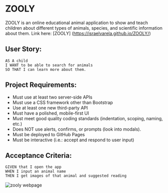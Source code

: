 # ZOOLY

ZOOLY is an online educational animal application to show and teach children about different types of animals, species, and scientific information about them. Link here: [ZOOLY] (https://israelvarela.github.io/ZOOLY/)


## User Story:
```
AS A child
I WANT to be able to search for animals
SO THAT I can learn more about them.

```

## Project Requirements:
- Must use at least two server-side APIs
- Must use a CSS framework other than Bootstrap
- Use at least one new third-party API
- Must have a polished, mobile-first UI
- Must meet good quality coding standards (indentation, scoping, naming, etc.)
- Does NOT use alerts, confirms, or prompts (look into modals).
- Must be deployed to GitHub Pages
- Must be interactive (i.e.: accept and respond to user input)


## Acceptance Criteria:
```
GIVEN that I open the app
WHEN I input an animal name
THEN I get images of that animal and suggested reading

```
![zooly webpage](https://user-images.githubusercontent.com/67175494/90456133-b0ed3d80-e0bd-11ea-97d5-a69dc5355372.jpg)

